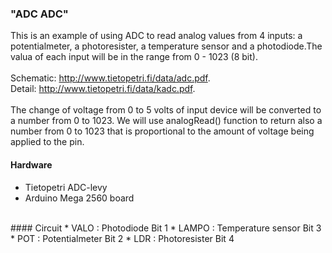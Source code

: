 ### "ADC ADC"
This is an example of using ADC to read analog values from 4 inputs: a potentialmeter, a photoresister, a temperature sensor and a photodiode.The valua of each input will be in the range from 0 - 1023 (8 bit).
<br><br>
Schematic: http://www.tietopetri.fi/data/adc.pdf.
<br>
Detail: http://www.tietopetri.fi/data/kadc.pdf.
<br><br>
The change of voltage from 0 to 5 volts of input device will be converted to a number from 0 to 1023. We will use analogRead() function to return also a number from 0 to 1023 that is proportional to the amount of voltage being applied to the pin.
#### Hardware
* Tietopetri ADC-levy
* Arduino Mega 2560 board

<br>
#### Circuit
* VALO  : Photodiode          Bit 1 
* LAMPO : Temperature sensor  Bit 3 
* POT   : Potentialmeter      Bit 2
* LDR   : Photoresister       Bit 4
